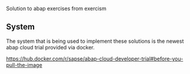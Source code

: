 Solution to abap exercises from exercism

## System

The system that is being used to implement these solutions is 
the newest abap cloud trial provided via docker. 

https://hub.docker.com/r/sapse/abap-cloud-developer-trial#before-you-pull-the-image
